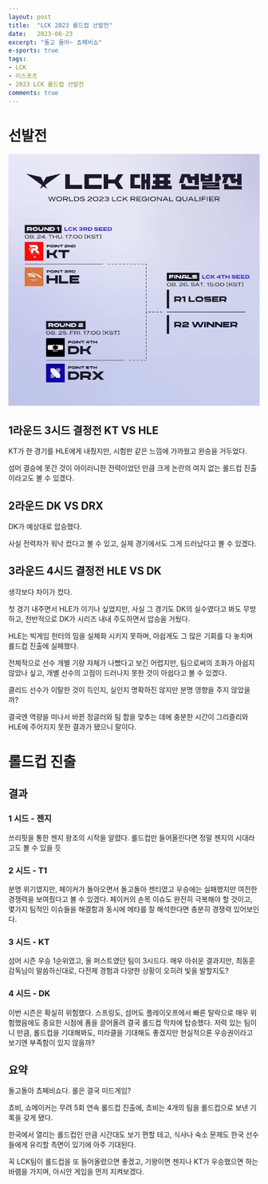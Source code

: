 ```yaml
---
layout: post
title:  "LCK 2023 롤드컵 선발전"
date:   2023-08-23
excerpt: "돌고 돌아~ 쵸페비쇼"
e-sports: true
tags:
- LCK
- 이스포츠
- 2023 LCK 롤드컵 선발전
comments: true
---
```


# 선발전

![](../img/2023/lck/summer_regional_qualifier.jpg)

## 1라운드 3시드 결정전 KT VS HLE

KT가 한 경기를 HLE에게 내줬지만, 시험판 같은 느낌에 가까웠고 완승을 거두었다.

섬머 결승에 못간 것이 아이러니한 전력이었던 만큼 크게 논란의 여지 없는 롤드컵 진출이라고도 볼 수 있겠다.

## 2라운드 DK VS DRX

DK가 예상대로 압승했다.

사실 전력차가 워낙 컸다고 볼 수 있고, 실제 경기에서도 그게 드러났다고 볼 수 있겠다.

## 3라운드 4시드 결정전 HLE VS DK

생각보다 차이가 컸다.

첫 경기 내주면서 HLE가 이기나 싶었지만, 사실 그 경기도 DK의 실수였다고 봐도 무방하고, 전반적으로 DK가 시리즈 내내 주도하면서 압승을 거뒀다.

HLE는 빅게임 헌터의 밈을 실체화 시키지 못하며, 아쉽게도 그 많은 기회를 다 놓치며 롤드컵 진출에 실패했다.

전체적으로 선수 개별 기량 자체가 나빴다고 보긴 어렵지만, 팀으로써의 조화가 아쉽지 않았나 싶고, 개별 선수의 고점이 드러나지 못한 것이 아쉽다고 볼 수 있겠다.

클리드 선수가 이탈한 것이 득인지, 실인지 명확하진 않지만 분명 영향을 주지 않았을까?

결국엔 역량을 떠나서 바뀐 정글러와 팀 합을 맞추는 데에 충분한 시간이 그리즐리와 HLE에 주어지지 못한 결과가 됐으니 말이다.

# 롤드컵 진출

## 결과

### 1 시드 - 젠지

쓰리핏을 통한 젠지 왕조의 시작을 알렸다.
롤드컵만 들어올린다면 정말 젠지의 시대라고도 볼 수 있을 듯

### 2 시드 - T1

분명 위기였지만, 페이커가 돌아오면서 돌고돌아 젠티였고 우승에는 실패했지만 여전한 경쟁력을 보여줬다고 볼 수 있겠다.
페이커의 손목 이슈도 완전히 극복해야 할 것이고, 몇가지 팀적인 이슈들을 해결함과 동시에 메타를 잘 해석한다면 충분히 경쟁력 있어보인다.

### 3 시드 - KT

섬머 시즌 우승 1순위였고, 올 퍼스트였던 팀이 3시드다.
매우 아쉬운 결과지만, 최동훈 감독님이 말씀하신대로, 다전제 경험과 다양한 상황이 오히려 빛을 발할지도?

### 4 시드 - DK

이번 시즌은 확실히 위험했다.
스프링도, 섬머도 플레이오프에서 빠른 탈락으로 매우 위험했음에도 중요한 시점에 폼을 끌어올려 결국 롤드컵 막차에 탑승했다.
저력 있는 팀이니 만큼, 롤드컵을 기대해봐도, 미라클을 기대해도 좋겠지만 현실적으론 우승권이라고 보기엔 부족함이 있지 않을까?

## 요약

돌고돌아 쵸페비쇼다.
롤은 결국 미드게임?

쵸비, 쇼메이커는 무려 5회 연속 롤드컵 진출에, 쵸비는 4개의 팀을 롤드컵으로 보낸 기록을 갖게 됐다.

한국에서 열리는 롤드컵인 만큼 시간대도 보기 편할 테고, 식사나 숙소 문제도 한국 선수들에게 유리할 측면이 있기에 아주 기대된다.

꼭 LCK팀이 롤드컵을 또 들어올렸으면 좋겠고, 기왕이면 젠지나 KT가 우승했으면 하는 바램을 가지며, 아시안 게임을 먼저 지켜보겠다.